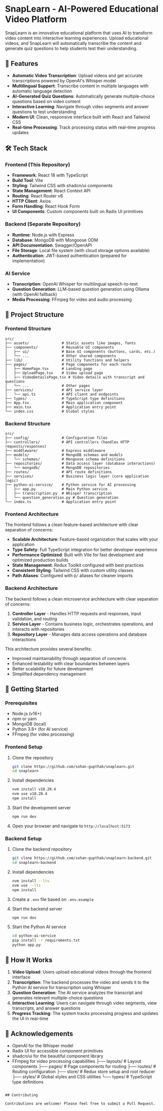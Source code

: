 # SnapLearn - AI-Powered Educational Video Platform

<!-- ![SnapLearn Logo](src/assets/logo.png) -->

SnapLearn is an innovative educational platform that uses AI to transform video content into interactive learning experiences. Upload educational videos, and SnapLearn will automatically transcribe the content and generate quiz questions to help students test their understanding.

## 🚀 Features

- **Automatic Video Transcription**: Upload videos and get accurate transcriptions powered by OpenAI's Whisper model
- **Multilingual Support**: Transcribe content in multiple languages with automatic language detection
- **AI-Generated Quiz Questions**: Automatically generate multiple-choice questions based on video content
- **Interactive Learning**: Navigate through video segments and answer questions to test understanding
- **Modern UI**: Clean, responsive interface built with React and Tailwind CSS
- **Real-time Processing**: Track processing status with real-time progress updates

## 🛠️ Tech Stack

### Frontend (This Repository)
- **Framework**: React 18 with TypeScript
- **Build Tool**: Vite
- **Styling**: Tailwind CSS with shadcn/ui components
- **State Management**: React Context API
- **Routing**: React Router v6
- **HTTP Client**: Axios
- **Form Handling**: React Hook Form
- **UI Components**: Custom components built on Radix UI primitives

### Backend (Separate Repository)
- **Runtime**: Node.js with Express
- **Database**: MongoDB with Mongoose ODM
- **API Documentation**: Swagger/OpenAPI
- **File Storage**: Local file system (with cloud storage options available)
- **Authentication**: JWT-based authentication (prepared for implementation)

### AI Service
- **Transcription**: OpenAI Whisper for multilingual speech-to-text
- **Question Generation**: LLM-based question generation using Ollama (with OpenAI fallback)
- **Media Processing**: FFmpeg for video and audio processing

## 📂 Project Structure

### Frontend Structure
```
src/
├── assets/               # Static assets like images, fonts
├── components/           # Reusable UI components
│   ├── ui/               # Base UI components (buttons, cards, etc.)
│   └── ...               # Other shared components
├── lib/                  # Utility functions and helpers
├── pages/                # Page components for each route
│   ├── HomePage.tsx      # Landing page
│   ├── UploadPage.tsx    # Video upload page
│   ├── VideoDetailsPage.tsx # Video details with transcript and questions
│   └── ...               # Other pages
├── services/             # API service layer
│   └── api.ts            # API client and endpoints
├── types/                # TypeScript type definitions
├── App.tsx               # Main application component
├── main.tsx              # Application entry point
└── index.css             # Global styles
```

### Backend Structure
```
src/
├── config/               # Configuration files
├── controllers/          # API controllers (handles HTTP requests/responses)
├── middleware/           # Express middleware
├── models/               # MongoDB schemas and models
│   └── schemas/          # Mongoose schema definitions
├── repositories/         # Data access layer (database interactions)
│   └── mongodb/          # MongoDB repositories
├── routes/               # API route definitions
├── services/             # Business logic layer (core application logic)
├── python-ai-service/    # Python service for AI processing
│   ├── app.py            # Main Python service
│   ├── transcription.py  # Whisper transcription
│   └── question_generation.py # Question generation
└── index.ts              # Application entry point
```

### Frontend Architecture
The frontend follows a clean feature-based architecture with clear separation of concerns:

- **Scalable Architecture**: Feature-based organization that scales with your application
- **Type Safety**: Full TypeScript integration for better developer experience
- **Performance Optimized**: Built with Vite for fast development and optimized production builds
- **State Management**: Redux Toolkit configured with best practices
- **Consistent Styling**: Tailwind CSS with custom utility classes
- **Path Aliases**: Configured with `@/` aliases for cleaner imports

### Backend Architecture
The backend follows a clean microservice architecture with clear separation of concerns:

1. **Controller Layer** - Handles HTTP requests and responses, input validation, and routing
2. **Service Layer** - Contains business logic, orchestrates operations, and interacts with repositories
3. **Repository Layer** - Manages data access operations and database interactions

This architecture provides several benefits:
- Improved maintainability through separation of concerns
- Enhanced testability with clear boundaries between layers
- Better scalability for future development
- Simplified dependency management

## 🚀 Getting Started

### Prerequisites
- Node.js (v16+)
- npm or yarn
- MongoDB (local)
- Python 3.8+ (for AI service)
- FFmpeg (for video processing)

### Frontend Setup
1. Clone the repository
   ```bash
   git clone https://github.com/sohan-gupthak/snaplearn.git
   cd snaplearn
   ```

2. Install dependencies
   ```bash
   nvm install v18.20.4
   nvm use v18.20.4
   npm install
   ```

3. Start the development server
   ```bash
   npm run dev
   ```

4. Open your browser and navigate to `http://localhost:5173`

### Backend Setup
1. Clone the backend repository
   ```bash
   git clone https://github.com/sohan-gupthak/snaplearn-backend.git
   cd snaplearn-backend
   ```

2. Install dependencies
   ```bash
   nvm install --lts
   nvm use --lts
   npm install
   ```

3. Create a `.env` file based on `.env.example`

4. Start the backend server
   ```bash
   npm run dev
   ```

5. Start the Python AI service
   ```bash
   cd python-ai-service
   pip install -r requirements.txt
   python app.py
   ```

## 🧠 How It Works

1. **Video Upload**: Users upload educational videos through the frontend interface
2. **Transcription**: The backend processes the video and sends it to the Python AI service for transcription using Whisper
3. **Question Generation**: The AI service analyzes the transcript and generates relevant multiple-choice questions
4. **Interactive Learning**: Users can navigate through video segments, view transcripts, and answer questions
5. **Progress Tracking**: The system tracks processing progress and updates the UI in real-time

## 🙏 Acknowledgements

- OpenAI for the Whisper model
- Radix UI for accessible component primitives
- shadcn/ui for the beautiful component library
- FFmpeg for video processing capabilities
├── layouts/ # Layout components
├── pages/ # Page components for routing
├── routes/ # Routing configuration
├── store/ # Redux store setup and root reducer
├── styles/ # Global styles and CSS utilities
└── types/ # TypeScript type definitions

```

## Contributing

Contributions are welcome! Please feel free to submit a Pull Request.

